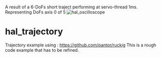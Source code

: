 A result of a 6-DoFs short traject performing at servo-thread 1ms. Representing DoFs axis 0 of 5
![hal_oscilloscope](https://user-images.githubusercontent.com/44880102/127479540-62498c5b-2474-41c1-b360-173ef4107ed4.jpg)

# hal_trajectory
Trajectory example using : https://github.com/pantor/ruckig
This is a rough code example that has to be refined.
